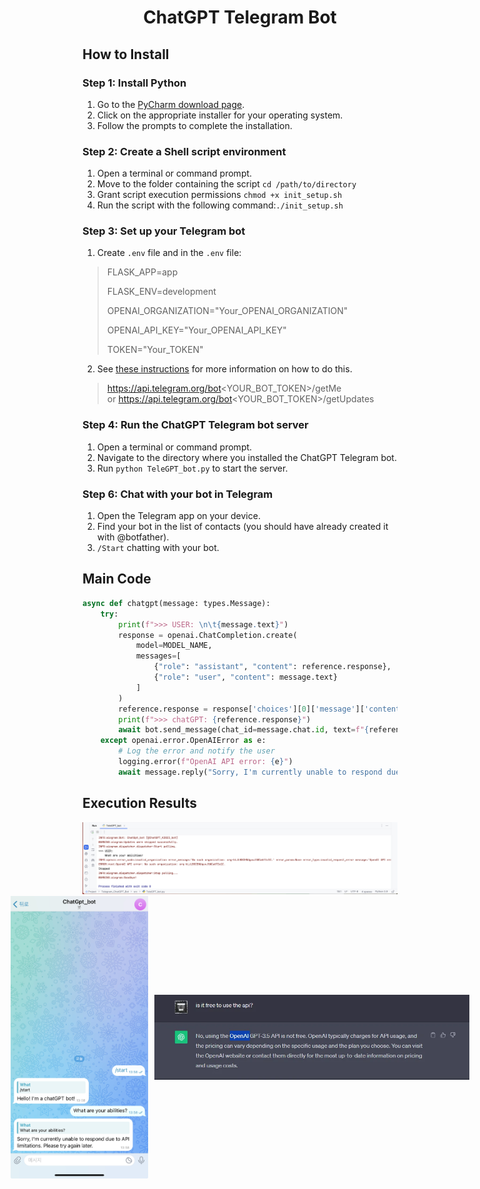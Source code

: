 # <div align="center"> ChatGPT Telegram Bot

## How to Install

### Step 1: Install Python

1. Go to the [PyCharm download page](https://www.jetbrains.com/ko-kr/pycharm/download/?section=mac).
3. Click on the appropriate installer for your operating system.
3. Follow the prompts to complete the installation.

### Step 2: Create a Shell script environment

1. Open a terminal or command prompt.
2. Move to the folder containing the script `cd /path/to/directory`
3. Grant script execution permissions `chmod +x init_setup.sh`
4. Run the script with the following command:`./init_setup.sh`


### Step 3: Set up your Telegram bot

1. Create `.env` file and in the `.env` file:
> FLASK_APP=app 
> 
> FLASK_ENV=development
> 
> OPENAI_ORGANIZATION="Your_OPENAI_ORGANIZATION"
> 
> OPENAI_API_KEY="Your_OPENAI_API_KEY"
> 
> TOKEN="Your_TOKEN"
2. See [these instructions](https://core.telegram.org/bots/tutorial#obtain-your-bot-token) for more information on how to do this.
> https://api.telegram.org/bot<YOUR_BOT_TOKEN>/getMe  
or
> https://api.telegram.org/bot<YOUR_BOT_TOKEN>/getUpdates
 
### Step 4: Run the ChatGPT Telegram bot server
1. Open a terminal or command prompt.
2. Navigate to the directory where you installed the ChatGPT Telegram bot.
3. Run `python TeleGPT_bot.py` to start the server.

### Step 6: Chat with your bot in Telegram

1. Open the Telegram app on your device.
2. Find your bot in the list of contacts (you should have already created it with @botfather).
3. `/Start` chatting with your bot.

## Main Code
```python
async def chatgpt(message: types.Message):
    try:
        print(f">>> USER: \n\t{message.text}")
        response = openai.ChatCompletion.create(
            model=MODEL_NAME,
            messages=[
                {"role": "assistant", "content": reference.response},
                {"role": "user", "content": message.text}
            ]
        )
        reference.response = response['choices'][0]['message']['content']
        print(f">>> chatGPT: {reference.response}")
        await bot.send_message(chat_id=message.chat.id, text=f"{reference.response}")
    except openai.error.OpenAIError as e:
        # Log the error and notify the user
        logging.error(f"OpenAI API error: {e}")
        await message.reply("Sorry, I'm currently unable to respond due to API limitations. Please try again later.")
```
## Execution Results
<a href="#" target="_blank">
  <img src="image/Run code.png" width="1200"/>
 <div style="display: flex; align-items: center; justify-content: center;">
    <img src="image/ChatGPT_TeleBot.jpg" width="220" style="margin-right: 10px;" />
    <img src="image/API not supported.webp" width="580"/>
</div>


